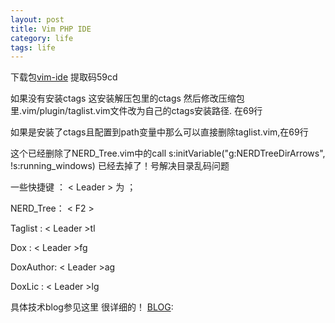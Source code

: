 ```yaml
---
layout: post
title: Vim PHP IDE
category: life
tags: life
---
```

下载包[vim-ide](http://yunpan.cn/QCazIUeHRW4Le) 提取码59cd

如果没有安装ctags 这安装解压包里的ctags 然后修改压缩包里.vim/plugin/taglist.vim文件改为自己的ctags安装路径. 在69行 

如果是安装了ctags且配置到path变量中那么可以直接删除taglist.vim,在69行  


这个已经删除了NERD_Tree.vim中的call s:initVariable("g:NERDTreeDirArrows", !s:running_windows) 已经去掉了！号解决目录乱码问题

一些快捷键 ：  < Leader > 为 ；

NERD_Tree： < F2 >

Taglist  : < Leader >tl  

Dox      : < Leader >fg  

DoxAuthor: < Leader >ag

DoxLic   : < Leader >lg

具体技术blog参见这里 很详细的！ [BLOG](http://www.yangyangwithgnu.net/use_vim_as_ide/):										